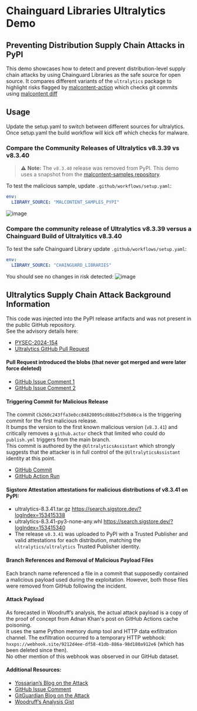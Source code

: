 # Chainguard Libraries Ultralytics Demo

## Preventing Distribution Supply Chain Attacks in PyPI

This demo showcases how to detect and prevent distribution-level supply chain attacks by using Chainguard Libraries as the safe source for open source. It compares different variants of the `ultralytics` package to highlight risks flagged by [malcontent-action](https://github.com/chainguard-dev/malcontent-action) which checks git commits using [malcontent diff](https://github.com/chainguard-dev/malcontent?tab=readme-ov-file#diff) 

## Usage

Update the setup.yaml to switch between different sources for ultralytics. Once setup.yaml the build workflow will kick off which checks for malware.

### Compare the Community Releases of Ultralytics v8.3.39 vs v8.3.40

> ⚠️ **Note:** The `v8.3.40` release was removed from PyPI. This demo uses a snapshot from the [malcontent-samples repository](https://github.com/chainguard-dev/malcontent-samples/tree/main/python/2024.ultralytics/v8.3.40).

To test the malicious sample, update `.github/workflows/setup.yaml`:

````yaml
env:
  LIBRARY_SOURCE: "MALCONTENT_SAMPLES_PYPI"
````

![image](https://github.com/user-attachments/assets/141ea426-b85b-4f84-af5d-846dadbcff4d)


### Compare the community release of Ultralytics v8.3.39 versus a Chainguard Build of Ultralyitics v8.3.40

To test the safe Chainguard Library update `.github/workflows/setup.yaml`:

````yaml
env:
  LIBRARY_SOURCE: "CHAINGUARD_LIBRARIES"
````

You should see no changes in risk detected:
![image](https://github.com/user-attachments/assets/14724483-8842-4ed6-a6b9-7c7d73c16d55)

## Ultralytics Supply Chain Attack Background Information

This code was injected into the PyPI release artifacts and was not present in the public GitHub repository.  
See the advisory details here:
- [PYSEC-2024-154](https://github.com/pypa/advisory-database/blob/main/vulns/ultralytics/PYSEC-2024-154.yaml#L12-L13)
- [Ultralytics GitHub Pull Request](https://github.com/ultralytics/ultralytics/pull/18020?ref=blog.gitguardian.com#issuecomment-2525180194)

#### Pull Request introduced the blobs (that never got merged and were later force deleted)
- [GitHub Issue Comment 1](https://github.com/ultralytics/ultralytics/issues/18027#issuecomment-2526084417)
- [GitHub Issue Comment 2](https://github.com/ultralytics/ultralytics/issues/18027#issuecomment-2520462686)

#### Triggering Commit for Malicious Release
The commit `Cb260c243ffa3e0cc84820095cd88be2f5db86ca` is the triggering commit for the first malicious release.  
It bumps the version to the first known malicious version (`v8.3.41`) and critically removes a `github.actor` check that limited who could do `publish.yml` triggers from the main branch.  
This commit is authored by the `@UltralyticsAssistant` which strongly suggests that the attacker is in full control of the `@UltralyticsAssistant` identity at this point.  
- [GitHub Commit](https://github.com/ultralytics/ultralytics/commit/cb260c243ffa3e0cc84820095cd88be2f5db86ca)
- [GitHub Action Run](https://github.com/ultralytics/ultralytics/actions/runs/12168072999/job/33938058724)

#### Sigstore Attestation attestations for malicious distributions of v8.3.41 on PyPI:
- ultralytics-8.3.41.tar.gz https://search.sigstore.dev/?logIndex=153415338
- ultralytics-8.3.41-py3-none-any.whl https://search.sigstore.dev/?logIndex=153415340
- The release `v8.3.41` was uploaded to PyPI with a Trusted Publisher and valid attestations for each distribution, matching the `ultralytics/ultralytics` Trusted Publisher identity.

#### Branch References and Removal of Malicious Payload Files
Each branch name referenced a file in a commit that supposedly contained a malicious payload used during the exploitation. However, both those files were removed from GitHub following the incident.

#### Attack Payload
As forecasted in Woodruff’s analysis, the actual attack payload is a copy of the proof of concept from Adnan Khan's post on GitHub Actions cache poisoning.  
It uses the same Python memory dump tool and HTTP data exfiltration channel. The exfiltration occurred to a temporary HTTP webhook:  
`hxxps://webhook.site/9212d4ee-df58-41db-886a-98d180a912e6` (which has been deleted since then).  
No other mention of this webhook was observed in our GitHub dataset.

#### Additional Resources:
- [Yossarian’s Blog on the Attack](https://blog.yossarian.net/2024/12/06/zizmor-ultralytics-injection?ref=blog.gitguardian.com)
- [GitHub Issue Comment](https://github.com/ultralytics/ultralytics/issues/18027#issuecomment-2520085978)
- [GitGuardian Blog on the Attack](https://blog.gitguardian.com/the-ultralytics-supply-chain-attack-connecting-the-dots-with-gitguardians-public-monitoring-data/)
- [Woodruff’s Analysis Gist](https://gist.github.com/woodruffw/7d6a07077842508b85008e0267f7f3bb)
